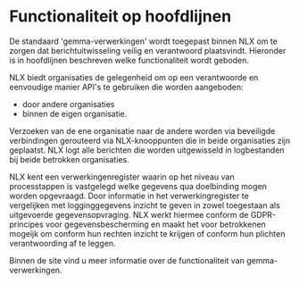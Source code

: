 # Functionaliteit op hoofdlijnen
De standaard 'gemma-verwerkingen' wordt toegepast binnen NLX om te zorgen dat berichtuitwisseling veilig en verantwoord plaatsvindt. Hieronder is in hoofdlijnen beschreven welke functionaliteit wordt geboden. 

NLX biedt organisaties de gelegenheid om op een verantwoorde en eenvoudige manier API's te gebruiken die worden aangeboden:
- door andere organisaties
- binnen de eigen organisatie. 

Verzoeken van de ene organisatie naar de andere worden via beveiligde verbindingen gerouteerd via NLX-knooppunten die in beide organisaties zijn geplaatst. NLX logt alle berichten die worden uitgewisseld in logbestanden bij beide betrokken organisaties.

NLX kent een verwerkingenregister waarin op het niveau van processtappen is vastgelegd welke gegevens qua doelbinding mogen worden opgevraagd. Door informatie in het verwerkingregister te vergelijken met logginggegevens inzicht te geven in zowel toegestaan als  uitgevoerde gegevensopvraging. NLX werkt hiermee conform de GDPR-principes voor gegevensbescherming en maakt het voor betrokkenen mogeijk om conform hun rechten inzicht te krijgen of conform hun plichten verantwoording af te leggen.

Binnen de site vind u meer informatie over de functionaliteit van gemma-verwerkingen.


